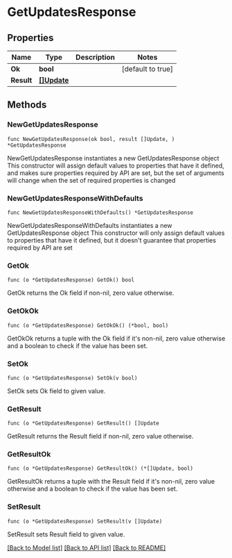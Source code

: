 # GetUpdatesResponse

## Properties

Name | Type | Description | Notes
------------ | ------------- | ------------- | -------------
**Ok** | **bool** |  | [default to true]
**Result** | [**[]Update**](Update.md) |  | 

## Methods

### NewGetUpdatesResponse

`func NewGetUpdatesResponse(ok bool, result []Update, ) *GetUpdatesResponse`

NewGetUpdatesResponse instantiates a new GetUpdatesResponse object
This constructor will assign default values to properties that have it defined,
and makes sure properties required by API are set, but the set of arguments
will change when the set of required properties is changed

### NewGetUpdatesResponseWithDefaults

`func NewGetUpdatesResponseWithDefaults() *GetUpdatesResponse`

NewGetUpdatesResponseWithDefaults instantiates a new GetUpdatesResponse object
This constructor will only assign default values to properties that have it defined,
but it doesn't guarantee that properties required by API are set

### GetOk

`func (o *GetUpdatesResponse) GetOk() bool`

GetOk returns the Ok field if non-nil, zero value otherwise.

### GetOkOk

`func (o *GetUpdatesResponse) GetOkOk() (*bool, bool)`

GetOkOk returns a tuple with the Ok field if it's non-nil, zero value otherwise
and a boolean to check if the value has been set.

### SetOk

`func (o *GetUpdatesResponse) SetOk(v bool)`

SetOk sets Ok field to given value.


### GetResult

`func (o *GetUpdatesResponse) GetResult() []Update`

GetResult returns the Result field if non-nil, zero value otherwise.

### GetResultOk

`func (o *GetUpdatesResponse) GetResultOk() (*[]Update, bool)`

GetResultOk returns a tuple with the Result field if it's non-nil, zero value otherwise
and a boolean to check if the value has been set.

### SetResult

`func (o *GetUpdatesResponse) SetResult(v []Update)`

SetResult sets Result field to given value.



[[Back to Model list]](../README.md#documentation-for-models) [[Back to API list]](../README.md#documentation-for-api-endpoints) [[Back to README]](../README.md)


